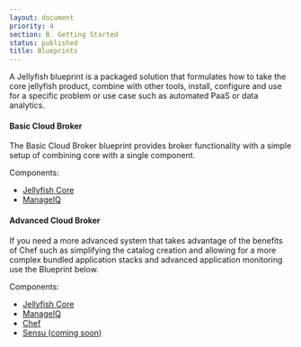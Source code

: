 ```yaml
---
layout: document
priority: 4
section: B. Getting Started
status: published
title: Blueprints
---
```


A Jellyfish blueprint is a packaged solution that formulates how to take the core jellyfish product, combine with other tools, install, configure and use for a specific problem or use case such as automated PaaS or data analytics.

#### Basic Cloud Broker
The Basic Cloud Broker blueprint provides broker functionality with a simple setup of combining core with a single component.

Components:

*  [Jellyfish Core](https://github.com/projectjellyfish/api)
*  [ManageIQ](http://manageiq.org/download/)


#### Advanced Cloud Broker
If you need a more advanced system that takes advantage of the benefits of Chef such as simplifying the catalog creation and allowing for a more complex bundled application stacks and advanced application monitoring use the Blueprint below.

Components:

*  [Jellyfish Core](https://github.com/projectjellyfish/api)
*  [ManageIQ](http://manageiq.org/download/)
*  [Chef](https://supermarket.chef.io/users/boozallenhamilton)
*  [Sensu (coming soon)](http://sensuapp.org/)
